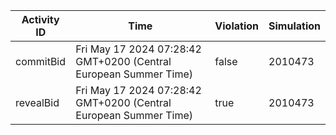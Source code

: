 | Activity ID | Time | Violation | Simulation |
| --- | --- | --- | --- |
| commitBid | Fri May 17 2024 07:28:42 GMT+0200 (Central European Summer Time) | false | 2010473 |
| revealBid | Fri May 17 2024 07:28:42 GMT+0200 (Central European Summer Time) | true | 2010473 |